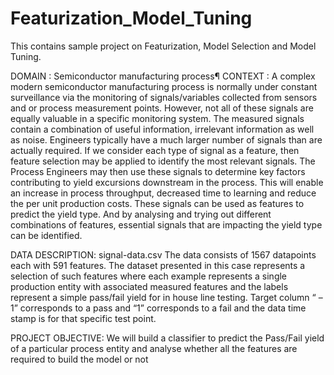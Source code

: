 # Featurization_Model_Tuning
This contains sample project on Featurization, Model Selection and Model Tuning.

DOMAIN : Semiconductor manufacturing process¶
CONTEXT :
A complex modern semiconductor manufacturing process is normally under constant surveillance via the monitoring of signals/variables collected from sensors and or process measurement points. However, 
not all of these signals are equally valuable in a specific monitoring system. The measured signals contain a combination of useful information, irrelevant information as well as noise. Engineers typically
have a much larger number of signals than are actually required. If we consider each type of signal as a feature, then feature selection may be applied to identify the most relevant signals. The Process
Engineers may then use these signals to determine key factors contributing to yield excursions downstream in the process. This will enable an increase in process throughput, decreased time to learning 
and reduce the per unit production costs. These signals can be used as features to predict the yield type. And by analysing and trying out different combinations of features, essential signals that are
impacting the yield type can be identified.

DATA DESCRIPTION: signal-data.csv
The data consists of 1567 datapoints each with 591 features. The dataset presented in this case represents a selection of such features where each example represents a single production entity with associated
measured features and the labels represent a simple pass/fail yield for in house line testing. Target column “ –1” corresponds to a pass and “1” corresponds to a fail and the data time stamp is for that specific
test point.

PROJECT OBJECTIVE:
We will build a classifier to predict the Pass/Fail yield of a particular process entity and analyse whether all the features are required to build the model or not
